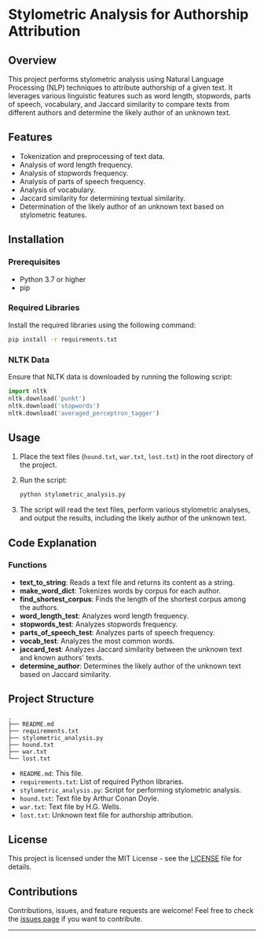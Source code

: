 # Stylometric Analysis for Authorship Attribution

## Overview

This project performs stylometric analysis using Natural Language Processing (NLP) techniques to attribute authorship of a given text. It leverages various linguistic features such as word length, stopwords, parts of speech, vocabulary, and Jaccard similarity to compare texts from different authors and determine the likely author of an unknown text.

## Features

- Tokenization and preprocessing of text data.
- Analysis of word length frequency.
- Analysis of stopwords frequency.
- Analysis of parts of speech frequency.
- Analysis of vocabulary.
- Jaccard similarity for determining textual similarity.
- Determination of the likely author of an unknown text based on stylometric features.

## Installation

### Prerequisites

- Python 3.7 or higher
- pip

### Required Libraries

Install the required libraries using the following command:

```bash
pip install -r requirements.txt
```

### NLTK Data

Ensure that NLTK data is downloaded by running the following script:

```python
import nltk
nltk.download('punkt')
nltk.download('stopwords')
nltk.download('averaged_perceptron_tagger')
```

## Usage

1. Place the text files (`hound.txt`, `war.txt`, `lost.txt`) in the root directory of the project.
2. Run the script:

    ```bash
    python stylometric_analysis.py
    ```

3. The script will read the text files, perform various stylometric analyses, and output the results, including the likely author of the unknown text.

## Code Explanation

### Functions

- **text_to_string**: Reads a text file and returns its content as a string.
- **make_word_dict**: Tokenizes words by corpus for each author.
- **find_shortest_corpus**: Finds the length of the shortest corpus among the authors.
- **word_length_test**: Analyzes word length frequency.
- **stopwords_test**: Analyzes stopwords frequency.
- **parts_of_speech_test**: Analyzes parts of speech frequency.
- **vocab_test**: Analyzes the most common words.
- **jaccard_test**: Analyzes Jaccard similarity between the unknown text and known authors' texts.
- **determine_author**: Determines the likely author of the unknown text based on Jaccard similarity.

## Project Structure

```
.
├── README.md
├── requirements.txt
├── stylometric_analysis.py
├── hound.txt
├── war.txt
└── lost.txt
```

- `README.md`: This file.
- `requirements.txt`: List of required Python libraries.
- `stylometric_analysis.py`: Script for performing stylometric analysis.
- `hound.txt`: Text file by Arthur Conan Doyle.
- `war.txt`: Text file by H.G. Wells.
- `lost.txt`: Unknown text file for authorship attribution.

## License

This project is licensed under the MIT License - see the [LICENSE](LICENSE) file for details.

## Contributions

Contributions, issues, and feature requests are welcome! Feel free to check the [issues page](https://github.com/mrinalon/Stylometric-Analysis-for-Authorship-Attribution/issues) if you want to contribute.

---

